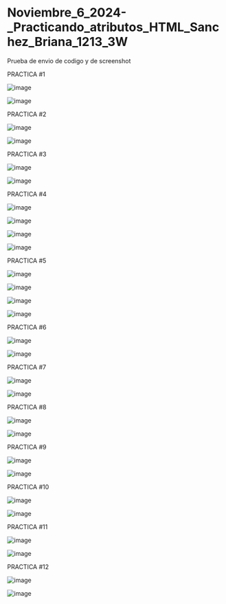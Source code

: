 # Noviembre_6_2024-_Practicando_atributos_HTML_Sanchez_Briana_1213_3W
Prueba de envio de codigo y de screenshot

PRACTICA #1

![image](https://github.com/user-attachments/assets/08ae2a40-513e-414b-9c7c-d1c2282c1981)

![image](https://github.com/user-attachments/assets/883bf458-361f-43d5-b9e5-0b71cc01c973)

PRACTICA #2

![image](https://github.com/user-attachments/assets/a3cd1e3c-93fc-406e-bbde-858af92cf347)

![image](https://github.com/user-attachments/assets/7a2acbbb-cdc4-48af-b3a0-16c03c0414b7)

PRACTICA #3

![image](https://github.com/user-attachments/assets/ee997feb-b33d-4c8d-8117-ff22f5eb51ed)

![image](https://github.com/user-attachments/assets/f25e9051-7ead-4bff-b76a-3a9f9a959a69)

PRACTICA #4

![image](https://github.com/user-attachments/assets/66c10646-b604-431a-ab70-c3be779ba9c9)

![image](https://github.com/user-attachments/assets/0678c614-98df-4dfa-90e9-215a2d7431b0)

![image](https://github.com/user-attachments/assets/07e8b24a-a80c-4faa-9f75-82b9faa88473)

![image](https://github.com/user-attachments/assets/a782a06e-b956-438f-a3bb-fa9b0c0bfc79)

PRACTICA #5

![image](https://github.com/user-attachments/assets/ea296638-33a0-44a6-b53d-b8bdc13ac497)

![image](https://github.com/user-attachments/assets/5eb3b357-53d1-44c3-ad1f-453f720bee60)

![image](https://github.com/user-attachments/assets/14d7900e-b8a6-4b88-a76f-729ce66b8b24)

![image](https://github.com/user-attachments/assets/021404ed-2733-41a2-b5d4-87f37ed74dac)

PRACTICA #6

![image](https://github.com/user-attachments/assets/9b2d30ac-3838-4310-8d16-53a28b03a308)

![image](https://github.com/user-attachments/assets/90f341f5-861a-4534-9b5e-f9308156e440)

PRACTICA #7

![image](https://github.com/user-attachments/assets/10e22d64-5d82-4898-975f-62518735e071)

![image](https://github.com/user-attachments/assets/9ad694cb-0c82-4bcb-bb4c-3a7705336405)

PRACTICA #8

![image](https://github.com/user-attachments/assets/67469386-4390-4717-84ed-6866a6e66005)

![image](https://github.com/user-attachments/assets/70d5b2ae-b110-4aef-850f-f0d9c74428c5)

PRACTICA #9

![image](https://github.com/user-attachments/assets/3a820ee8-b2e7-46ae-9fc6-c85142176af5)

![image](https://github.com/user-attachments/assets/7e9d7e86-de1d-4778-8f6f-218d391029da)

PRACTICA #10

![image](https://github.com/user-attachments/assets/711c0598-fe9d-4213-b826-aa72b484a3bb)

![image](https://github.com/user-attachments/assets/ea24d30d-85fc-4e98-beeb-2558301ec9be)

PRACTICA #11

![image](https://github.com/user-attachments/assets/5f380d90-a60b-4024-bfa0-3637b83b9ec5)

![image](https://github.com/user-attachments/assets/318790b5-9c6e-472e-8068-e4d4b6e6b1f9)

PRACTICA #12

![image](https://github.com/user-attachments/assets/cd4f91d7-6344-459b-803f-deb5b770b490)

![image](https://github.com/user-attachments/assets/c30227ae-c1df-45ee-abe8-bb2685ee2404)



















